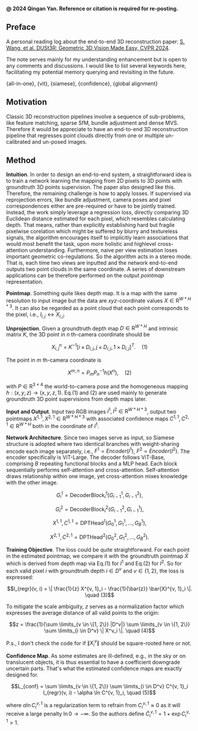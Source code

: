 **@ 2024 Qingan Yan. Reference or citation is required for re-posting.**

## Preface
A personal reading log about the end-to-end 3D reconstruction paper: 
[S. Wang, et al. DUSt3R: Geometric 3D Vision Made Easy, CVPR 2024](https://arxiv.org/abs/2312.14132). 

The note serves mainly for my understanding enhancement but is open to any comments and discussions. I would like to list several keywords here, facilitating my potential memory querying and revisiting in the future.

{all-in-one}, {vit}, {siamese}, {confidence}, {global alignment}

## Motivation
Classic 3D reconstruction pipelines involve a sequence of sub-problems, like feature matching, sparse SfM, bundle adjustment and dense MVS. Therefore it would be appreciate to have an end-to-end 3D reconstruction pipeline that regresses point clouds directly from one or multiple un-calibrated and un-posed images.

## Method
__Intuition__. In order to design an end-to-end system, a straightforward idea is to train a network learning the mapping from 2D pixels to 3D points with groundtruth 3D points supervision. The paper also designed like this. Therefore, the remaining challenge is how to apply losses. If supervised via reprojection errors, like bundle adjustment, camera poses and pixel correspondences either are pre-required or have to be jointly trained. Instead, the work simply leverage a regression loss, directly comparing 3D Euclidean distance estimated for each pixel, which resembles calculating depth. That means, rather than explicitly establishing hard but fragile pixelwise corelation which might be suffered by blurry and textureless signals, the algorithm encourages itself to implicitly learn associations that would most benefit the task, upon more holistic and highlevel cross-attention understanding. Furthermore, naive per view estimation loses important geometric co-regulations. So the algorithm acts in a stereo mode. That is, each time two views are inputted and the network end-to-end outputs two point clouds in the same coordinate. A series of downstream applications can be therefore performed on the output _pointmap_ representation.

__Pointmap__. Something quite likes depth map. It is a map with the same resolution to input image but the data are $xyz$-coordinate values $X \in \text{R}^{W * H * 3}$. It can also be regarded as a point cloud that each point corresponds to the pixel, i.e., $I_{i, j} \leftrightarrow X_{i, j}$.

__Unprojection__. Given a groundtruth depth map $D \in \text{R}^{W * H}$ and intrinsic matrix $K$, the 3D point in $n$ th-camera coordinate should be
```math
X^{n}_{i, j} = K^{-1} [i \times D_{i, j}, j \times D_{i, j}, 1 \times D_{i, j}]^T. \quad (1)
```
The point in $m$ th-camera coordinate is 
```math
X^{m, n} = P_m P^{-1}_n h(X^{n}), \quad (2)
```
with $P \in \text{R}^{3 \times 4}$ the world-to-camera pose and the homogeneous mapping $h:(x, y, z) \rightarrow (x, y, z, 1)$. Eq.(1) and (2) are used mainly to generate groundtruth 3D point supervisions from depth maps later. 

__Input and Output__. Input two RGB images $I^1, I^2 \in \text{R}^{W * H * 3}$, output two pointmaps $X^{1, 1}, X^{2, 1} \in \text{R}^{W * H * 3}$ with associated confidence maps $C^{1, 1}, C^{2, 1} \in \text{R}^{W * H}$ both in the coordinate of $I^1$.

__Network Architecture__. Since two images serve as input, so Siamese structure is adopted where two identical branches with weight-sharing encode each image separately, i.e., $F^1 = Encoder(I^1)$, $F^2 = Encoder(I^2)$. The encoder specifically is ViT-Large. The decoder follows ViT-Base, comprising $B$ repeating functional blocks and a MLP head. Each block sequentially performs self-attention and cross-attention. Self-attention draws relationship within one image, yet cross-attention mixes knowledge with the other image.
```math
G^1_i = \text{DecoderBlock}^1_i(G^1_{i - 1}, G^2_{i - 1}),
```
```math
G^2_i = \text{DecoderBlock}^2_i(G^2_{i - 1}, G^1_{i - 1}),
```
```math
X^{1, 1}, C^{1, 1} = \text{DPTHead}^1(G^1_{0}, G^1_{1}, \dots, G^1_{B}),
```
```math
X^{2, 1}, C^{2, 1} = \text{DPTHead}^2(G^2_{0}, G^2_{1}, \dots, G^2_{B}).
```

__Training Objective__. The loss could be quite straightforward. For each point in the estimated pointmap, we compare it with the groundtruth pointmap $\bar{X}$ which is derived from depth map via Eq.(1) for $I^1$ and Eq.(2) for $I^2$. So for each valid pixel $i$ with groundtruth depth $i \in D^v$ and $v \in \{1, 2\}$, the loss is expressed:
```math
l_{regr}(v, i) = \| \frac{1}{z} X^{v, 1}_i - \frac{1}{\bar{z}} \bar{X}^{v, 1}_i \|. \quad (3)
```
To mitigate the scale ambiguity, $z$ serves as a normalization factor which expresses the average distance of all valid points to the origin:
```math
z = \frac{1}{\sum \limits_{v \in \{1, 2\}} |D^v|} \sum \limits_{v \in \{1, 2\}} \sum \limits_{i \in D^v} \| X^v_i \|. \quad (4)
```
P.s., I don't check the code for if $\| X^v_i \|$ should be square-rooted here or not.

__Confidence Map__. As some estimates are ill-defined, e.g., in the sky or on translucent objects, it is thus essential to have a coefficient downgrade uncertain parts. That's what the estimated confidence maps are exactly designed for.
```math
L_{conf} = \sum \limits_{v \in \{1, 2\}} \sum \limits_{i \in D^v} C^{v, 1}_i l_{regr}(v, i) - \alpha \ln C^{v, 1}_i, \quad (5)
```
where $\alpha \ln C^{v, 1}_i$ is a regularization term to refrain from $C^{v, 1}_i \approx 0$ as it will receive a large penalty $\ln 0 \rightarrow -\infty$. So the authors define $\hat{C}^{v, 1}_i = 1 + \exp C^{v, 1}_i > 1$.